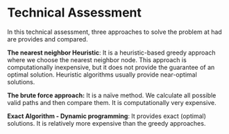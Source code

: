 # Technical Assessment


In this technical assessment, three approaches to solve the problem at had are provides and compared.

**The nearest neighbor Heuristic**: It is a heuristic-based greedy approach where we choose the nearest neighbor node. This approach is computationally inexpensive, but it  does not provide the guarantee of an optimal solution. Heuristic algorithms usually provide near-optimal solutions.

**The brute force approach:** It is a naïve method. We calculate all possible valid paths and then compare them. It is computationally very expensive.

**Exact Algorithm - Dynamic programming**: It provides exact (optimal) solutions.  It is relatively more expensive than the greedy approaches.